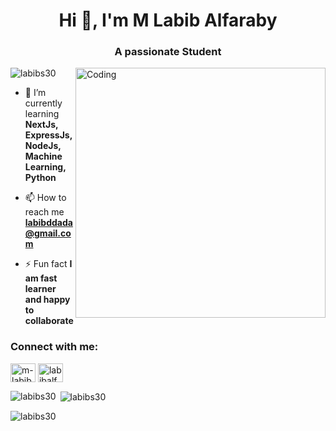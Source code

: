 <h1 align="center">Hi 👋, I'm M Labib Alfaraby</h1>
<h3 align="center">A passionate Student</h3>
<img align="right" alt="Coding" width="400" src="https://mycity.co.id/wp-content/uploads/2020/12/1_c_fiB-YgbnMl6nntYGBMHQ.jpeg"/>

<p align="left"> <img src="https://komarev.com/ghpvc/?username=labibs30&label=Profile%20views&color=0e75b6&style=flat" alt="labibs30" /> </p>

- 🌱 I’m currently learning **NextJs, ExpressJs, NodeJs, Machine Learning, Python**

- 📫 How to reach me **labibddada@gmail.com**

- ⚡ Fun fact **I am fast learner and happy to collaborate**

<h3 align="left">Connect with me:</h3>
<p align="left">
<a href="https://linkedin.com/in/m-labib-alfaraby-a514b9202/" target="blank"><img align="center" src="https://raw.githubusercontent.com/rahuldkjain/github-profile-readme-generator/master/src/images/icons/Social/linked-in-alt.svg" alt="m-labib-alfaraby-a514b9202/" height="30" width="40" /></a>
<a href="https://www.instagram.com/alfaraby.muhh/" target="blank"><img align="center" src="https://raw.githubusercontent.com/rahuldkjain/github-profile-readme-generator/master/src/images/icons/Social/instagram.svg" alt="labibalfaraby" height="30" width="40" /></a>
</p>

<p><img align="left" src="https://github-readme-stats.vercel.app/api/top-langs?username=labibs30&show_icons=true&locale=en&layout=compact" alt="labibs30" /></p>

<p>&nbsp;<img align="center" src="https://github-readme-stats.vercel.app/api?username=labibs30&show_icons=true&locale=en" alt="labibs30" /></p>

<p><img align="center" src="https://github-readme-streak-stats.herokuapp.com/?user=labibs30&" alt="labibs30" /></p>

